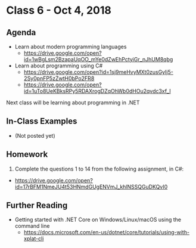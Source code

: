 # Class 6 - Oct 4, 2018

## Agenda

* Learn about modern programming languages
  * https://drive.google.com/open?id=1wBgLsm2BzapaUqOO_mYe0dZwEhPctyiGr_nJhUM8qbg
* Learn about programming using C#
  * https://drive.google.com/open?id=1sj9meHvyMXt0zusGyIj5-2Sy0pnFP5zZwtH0bPo2FR8
  * https://drive.google.com/open?id=1uTo8UeKBksRPy5RDAXrogDZqOhWb0dHOu2qvdc3xf_I

Next class will be learning about programming in .NET

## In-Class Examples

* (Not posted yet)

## Homework

1. Complete the questions 1 to 14 from the following assignment, in C#:
  * https://drive.google.com/open?id=17rBFM1NmeJU4t53HNmdGUgENVmJ_khlNSSQGuDKQvI0

## Further Reading

* Getting started with .NET Core on Windows/Linux/macOS using the command line
  * https://docs.microsoft.com/en-us/dotnet/core/tutorials/using-with-xplat-cli
